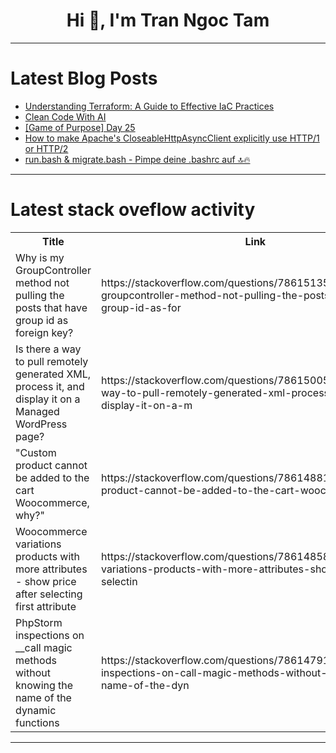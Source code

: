 <h1 align="center">Hi 👋, I'm Tran Ngoc Tam</h1>

---

# Latest Blog Posts 
<!-- BLOG-POST-LIST:START -->
- [Understanding Terraform: A Guide to Effective IaC Practices](https://dev.to/hassan_aftab/understanding-terraform-a-guide-to-effective-iac-practices-28pn)
- [Clean Code With AI](https://dev.to/mcsee/clean-code-with-ai-4kck)
- [[Game of Purpose] Day 25](https://dev.to/humberd/game-of-purpose-day-25-3kk9)
- [How to make Apache&#39;s CloseableHttpAsyncClient explicitly use HTTP/1 or HTTP/2](https://dev.to/jonathan-dev/how-to-make-apaches-closeablehttpasyncclient-explicitly-use-http1-or-http2-2l2g)
- [run.bash &amp; migrate.bash - Pimpe deine .bashrc auf 🔝🔥](https://dev.to/rubenvoss/runbash-migratebash-pimpe-deine-bashrc-auf-307h)
<!-- BLOG-POST-LIST:END -->

---

# Latest stack oveflow activity
<table>
  <tr><th>Title</th><th>Link</th></tr>
  <!-- STACKOVERFLOW:START --><tr><td>Why is my GroupController method not pulling the posts that have group id as foreign key?</td><td>https://stackoverflow.com/questions/78615135/why-is-my-groupcontroller-method-not-pulling-the-posts-that-have-group-id-as-for</td></tr><tr><td>Is there a way to pull remotely generated XML, process it, and display it on a Managed WordPress page?</td><td>https://stackoverflow.com/questions/78615005/is-there-a-way-to-pull-remotely-generated-xml-process-it-and-display-it-on-a-m</td></tr><tr><td>&quot;Custom product cannot be added to the cart Woocommerce, why?&quot;</td><td>https://stackoverflow.com/questions/78614881/custom-product-cannot-be-added-to-the-cart-woocommerce-why</td></tr><tr><td>Woocommerce variations products with more attributes - show price after selecting first attribute</td><td>https://stackoverflow.com/questions/78614858/woocommerce-variations-products-with-more-attributes-show-price-after-selectin</td></tr><tr><td>PhpStorm inspections on __call magic methods without knowing the name of the dynamic functions</td><td>https://stackoverflow.com/questions/78614791/phpstorm-inspections-on-call-magic-methods-without-knowing-the-name-of-the-dyn</td></tr><!-- STACKOVERFLOW:END -->
</table>

---


